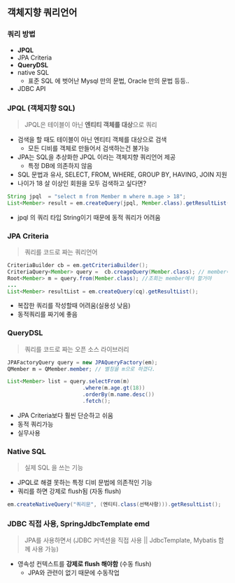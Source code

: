## 객체지향 쿼리언어

### 쿼리 방법
- **JPQL**
- JPA Criteria
- **QueryDSL**
- native SQL
    - 표준 SQL 에 벗어난 Mysql 만의 문법, Oracle 만의 문법 등등.. 
- JDBC API

### JPQL (객체지향 SQL)
> JPQL은 테이블이 아닌 **엔티티 객체를 대상**으로 쿼리
- 검색을 할 때도 테이블이 아닌 엔티티 객체를 대상으로 검색
    - 모든 디비를 객체로 만들어서 검색하는건 불가능
- JPA는 SQL을 추상화한 JPQL 이라는 객체지향 쿼리언어 제공
    - 특정 DB에 의존하지 않음
- SQL 문법과 유사, SELECT, FROM, WHERE, GROUP BY, HAVING, JOIN 지원
- 나이가 18 살 이상인 회원을 모두 검색하고 싶다면?
```java
String jpql  = "select m from Member m where m.age > 18";
List<Member> result = em.createQuery(jpql, Member.class).getResultList();
```
- jpql 의 쿼리 타입 String이기 때문에 동적 쿼리가 어려움

### JPA Criteria
> 쿼리를 코드로 짜는 쿼리언어
```java
CriteriaBuilder cb = em.getCriteriaBuilder();
CriteriaQuery<Member> query =  cb.creageQuery(Member.class); // member에 관한 쿼리를 짤거야
Root<Member> m = query.from(Member.class); //조회는 member에서 할거야
...
List<Member> resultList = em.createQuery(cq).getResultList();
```
- 복잡한 쿼리를 작성할때 어려움(실용성 낮음)
- 동적쿼리를 짜기에 좋음

### QueryDSL
> 쿼리를 코드로 짜는 오픈 소스 라이브러리
```java
JPAFactoryQuery query = new JPAQueryFactory(em);
QMember m = QMember.member; // 별칭을 m으로 하갰다.

List<Member> list = query.selectFrom(m)
                        .where(m.age.gt(18))
                        .orderBy(m.name.desc())
                        .fetch();
```
- JPA Criteria보다 훨씬 단순하고 쉬움
- 동적 쿼리가능
- 실무사용

### Native SQL
> 실제 SQL 을 쓰는 기능
- JPQL로 해결 못하는 특정 디비 문법에 의존적인 기능
- 쿼리를 하면 강제로 flush됨 (자동 flush)
```java
em.createNativeQuery("쿼리문", (엔티티.class(선택사항))).getResultList();
```

### JDBC 직접 사용, SpringJdbcTemplate emd
> JPA를 사용하면서 (JDBC 커넥션을 직접 사용 || JdbcTemplate, Mybatis 함께 사용 가능)
- 영속성 컨텍스트를 **강제로 flush 해야함** (수동 flush)
    - JPA와 관련이 없기 때문에 수동작업
